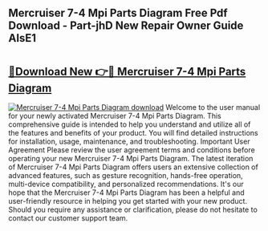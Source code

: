 ## Mercruiser 7-4 Mpi Parts Diagram Free Pdf Download - Part-jhD New Repair Owner Guide AIsE1

# <h2><a href="http://dfm60l0.blite.top/?on=Mercruiser+7-4+Mpi+Parts+Diagram">🔗Download New 👉🔴 Mercruiser 7-4 Mpi Parts Diagram</a></h2>

[![Mercruiser 7-4 Mpi Parts Diagram download](https://i.imgur.com/lujVjoI.png)](http://dfm60l0.blite.top/?on=Mercruiser+7-4+Mpi+Parts+Diagram)
Welcome to the user manual for your newly activated Mercruiser 7-4 Mpi Parts Diagram. This comprehensive guide is intended to help you understand and utilize all of the features and benefits of your product. You will find detailed instructions for installation, usage, maintenance, and troubleshooting. Important User Agreement Please review the user agreement terms and conditions before operating your new Mercruiser 7-4 Mpi Parts Diagram. The latest iteration of Mercruiser 7-4 Mpi Parts Diagram offers users an extensive collection of advanced features, such as gesture recognition, hands-free operation, multi-device compatibility, and personalized recommendations. It's our hope that the Mercruiser 7-4 Mpi Parts Diagram has been a helpful and user-friendly resource in helping you get started with your new product. Should you require any assistance or clarification, please do not hesitate to contact our customer support team.
